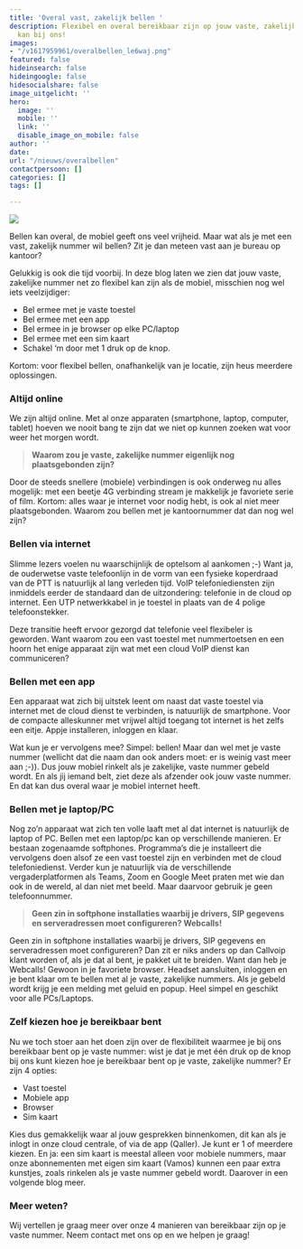 ```yaml
---
title: 'Overal vast, zakelijk bellen '
description: Flexibel en overal bereikbaar zijn op jouw vaste, zakelijke nummer? Dat
  kan bij ons!
images:
- "/v1617959961/overalbellen_le6waj.png"
featured: false
hideinsearch: false
hideingoogle: false
hidesocialshare: false
image_uitgelicht: ''
hero:
  image: ''
  mobile: ''
  link: ''
  disable_image_on_mobile: false
author: ''
date: 
url: "/nieuws/overalbellen"
contactpersoon: []
categories: []
tags: []

---
```

![](https://res.cloudinary.com/callvoip/image/upload/v1617959961/overalbellen_le6waj.png)

Bellen kan overal, de mobiel geeft ons veel vrijheid. Maar wat als je met een vast, zakelijk nummer wil bellen? Zit je dan meteen vast aan je bureau op kantoor?

Gelukkig is ook die tijd voorbij. In deze blog laten we zien dat jouw vaste, zakelijke nummer net zo flexibel kan zijn als de mobiel, misschien nog wel iets veelzijdiger:

* Bel ermee met je vaste toestel
* Bel ermee met een app
* Bel ermee in je browser op elke PC/laptop
* Bel ermee met een sim kaart
* Schakel ‘m door met 1 druk op de knop.

Kortom: voor flexibel bellen, onafhankelijk van je locatie, zijn heus meerdere oplossingen.

### Altijd online

We zijn altijd online. Met al onze apparaten (smartphone, laptop, computer, tablet) hoeven we nooit bang te zijn dat we niet op kunnen zoeken wat voor weer het morgen wordt.

> **Waarom zou je vaste, zakelijke nummer eigenlijk nog plaatsgebonden zijn?**

Door de steeds snellere (mobiele) verbindingen is ook onderweg nu alles mogelijk: met een beetje 4G verbinding stream je makkelijk je favoriete serie of film. Kortom: alles waar je internet voor nodig hebt, is ook al niet meer plaatsgebonden. Waarom zou bellen met je kantoornummer dat dan nog wel zijn?

### Bellen via internet

Slimme lezers voelen nu waarschijnlijk de optelsom al aankomen ;-) Want ja, de ouderwetse vaste telefoonlijn in de vorm van een fysieke koperdraad van de PTT is natuurlijk al lang verleden tijd. VoIP telefoniediensten zijn inmiddels eerder de standaard dan de uitzondering: telefonie in de cloud op internet. Een UTP netwerkkabel in je toestel in plaats van de 4 polige telefoonstekker.

Deze transitie heeft ervoor gezorgd dat telefonie veel flexibeler is geworden. Want waarom zou een vast toestel met nummertoetsen en een hoorn het enige apparaat zijn wat met een cloud VoIP dienst kan communiceren?

### Bellen met een app

Een apparaat wat zich bij uitstek leent om naast dat vaste toestel via internet met de cloud dienst te verbinden, is natuurlijk de smartphone. Voor de compacte alleskunner met vrijwel altijd toegang tot internet is het zelfs een eitje. Appje installeren, inloggen en klaar.

Wat kun je er vervolgens mee? Simpel: bellen! Maar dan wel met je vaste nummer (wellicht dat die naam dan ook anders moet: er is weinig vast meer aan ;-)). Dus jouw mobiel rinkelt als je zakelijke, vaste nummer gebeld wordt. En als jij iemand belt, ziet deze als afzender ook jouw vaste nummer. En dat kan dus overal waar je mobiel internet heeft.

### Bellen met je laptop/PC

Nog zo’n apparaat wat zich ten volle laaft met al dat internet is natuurlijk de laptop of PC. Bellen met een laptop/pc kan op verschillende manieren. Er bestaan zogenaamde softphones. Programma’s die je installeert die vervolgens doen alsof ze een vast toestel zijn en verbinden met de cloud telefoniedienst. Verder kun je natuurlijk via de verschillende vergaderplatformen als Teams, Zoom en Google Meet praten met wie dan ook in de wereld, al dan niet met beeld. Maar daarvoor gebruik je geen telefoonnummer.

> **Geen zin in softphone installaties waarbij je drivers, SIP gegevens en serveradressen moet configureren? Webcalls!**

Geen zin in softphone installaties waarbij je drivers, SIP gegevens en serveradressen moet configureren? Dan zit er niks anders op dan Callvoip klant worden of, als je dat al bent, je pakket uit te breiden. Want dan heb je Webcalls! Gewoon in je favoriete browser. Headset aansluiten, inloggen en je bent klaar om te bellen met al je vaste, zakelijke nummers. Als je gebeld wordt krijg je een melding met geluid en popup. Heel simpel en geschikt voor alle PCs/Laptops.

### Zelf kiezen hoe je bereikbaar bent

Nu we toch stoer aan het doen zijn over de flexibiliteit waarmee je bij ons bereikbaar bent op je vaste nummer: wist je dat je met één druk op de knop bij ons kunt kiezen hoe je bereikbaar bent op je vaste, zakelijke nummer? Er zijn 4 opties:

* Vast toestel
* Mobiele app
* Browser
* Sim kaart

Kies dus gemakkelijk waar al jouw gesprekken binnenkomen, dit kan als je inlogt in onze cloud centrale, of via de app (Qaller). Je kunt er 1 of meerdere kiezen. En ja: een sim kaart is meestal alleen voor mobiele nummers, maar onze abonnementen met eigen sim kaart (Vamos) kunnen een paar extra kunstjes, zoals rinkelen als je vaste nummer gebeld wordt. Daarover in een volgende blog meer.

### Meer weten?

Wij vertellen je graag meer over onze 4 manieren van bereikbaar zijn op je vaste nummer. Neem contact met ons op en we helpen je graag!